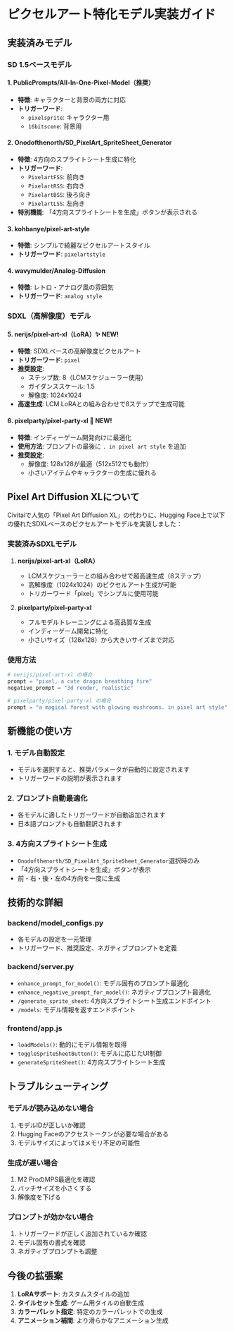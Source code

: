 # ピクセルアート特化モデル実装ガイド

## 実装済みモデル

### SD 1.5ベースモデル

#### 1. PublicPrompts/All-In-One-Pixel-Model（推奨）
- **特徴**: キャラクターと背景の両方に対応
- **トリガーワード**: 
  - `pixelsprite`: キャラクター用
  - `16bitscene`: 背景用

#### 2. Onodofthenorth/SD_PixelArt_SpriteSheet_Generator
- **特徴**: 4方向のスプライトシート生成に特化
- **トリガーワード**:
  - `PixelartFSS`: 前向き
  - `PixelartRSS`: 右向き
  - `PixelartBSS`: 後ろ向き
  - `PixelartLSS`: 左向き
- **特別機能**: 「4方向スプライトシートを生成」ボタンが表示される

#### 3. kohbanye/pixel-art-style
- **特徴**: シンプルで綺麗なピクセルアートスタイル
- **トリガーワード**: `pixelartstyle`

#### 4. wavymulder/Analog-Diffusion
- **特徴**: レトロ・アナログ風の雰囲気
- **トリガーワード**: `analog style`

### SDXL（高解像度）モデル

#### 5. nerijs/pixel-art-xl（LoRA）✨ NEW!
- **特徴**: SDXLベースの高解像度ピクセルアート
- **トリガーワード**: `pixel`
- **推奨設定**: 
  - ステップ数: 8（LCMスケジューラー使用）
  - ガイダンススケール: 1.5
  - 解像度: 1024x1024
- **高速生成**: LCM LoRAとの組み合わせで8ステップで生成可能

#### 6. pixelparty/pixel-party-xl 🎯 NEW!
- **特徴**: インディーゲーム開発向けに最適化
- **使用方法**: プロンプトの最後に `. in pixel art style` を追加
- **推奨設定**:
  - 解像度: 128x128が最適（512x512でも動作）
  - 小さいアイテムやキャラクターの生成に優れる

## Pixel Art Diffusion XLについて

Civitaiで人気の「Pixel Art Diffusion XL」の代わりに、Hugging Face上で以下の優れたSDXLベースのピクセルアートモデルを実装しました：

### 実装済みSDXLモデル

1. **nerijs/pixel-art-xl（LoRA）**
   - LCMスケジューラーとの組み合わせで超高速生成（8ステップ）
   - 高解像度（1024x1024）のピクセルアート生成が可能
   - トリガーワード「pixel」でシンプルに使用可能

2. **pixelparty/pixel-party-xl**
   - フルモデルトレーニングによる高品質な生成
   - インディーゲーム開発に特化
   - 小さいサイズ（128x128）から大きいサイズまで対応

### 使用方法

```python
# nerijs/pixel-art-xl の場合
prompt = "pixel, a cute dragon breathing fire"
negative_prompt = "3d render, realistic"

# pixelparty/pixel-party-xl の場合
prompt = "a magical forest with glowing mushrooms. in pixel art style"
```

## 新機能の使い方

### 1. モデル自動設定
- モデルを選択すると、推奨パラメータが自動的に設定されます
- トリガーワードの説明が表示されます

### 2. プロンプト自動最適化
- 各モデルに適したトリガーワードが自動追加されます
- 日本語プロンプトも自動翻訳されます

### 3. 4方向スプライトシート生成
- `Onodofthenorth/SD_PixelArt_SpriteSheet_Generator`選択時のみ
- 「4方向スプライトシートを生成」ボタンが表示
- 前・右・後・左の4方向を一度に生成

## 技術的な詳細

### backend/model_configs.py
- 各モデルの設定を一元管理
- トリガーワード、推奨設定、ネガティブプロンプトを定義

### backend/server.py
- `enhance_prompt_for_model()`: モデル固有のプロンプト最適化
- `enhance_negative_prompt_for_model()`: ネガティブプロンプト最適化
- `/generate_sprite_sheet`: 4方向スプライトシート生成エンドポイント
- `/models`: モデル情報を返すエンドポイント

### frontend/app.js
- `loadModels()`: 動的にモデル情報を取得
- `toggleSpriteSheetButton()`: モデルに応じたUI制御
- `generateSpriteSheet()`: 4方向スプライトシート生成

## トラブルシューティング

### モデルが読み込めない場合
1. モデルIDが正しいか確認
2. Hugging Faceのアクセストークンが必要な場合がある
3. モデルサイズによってはメモリ不足の可能性

### 生成が遅い場合
1. M2 ProのMPS最適化を確認
2. バッチサイズを小さくする
3. 解像度を下げる

### プロンプトが効かない場合
1. トリガーワードが正しく追加されているか確認
2. モデル固有の書式を確認
3. ネガティブプロンプトも調整

## 今後の拡張案

1. **LoRAサポート**: カスタムスタイルの追加
2. **タイルセット生成**: ゲーム用タイルの自動生成
3. **カラーパレット指定**: 特定のカラーパレットでの生成
4. **アニメーション補間**: より滑らかなアニメーション生成
